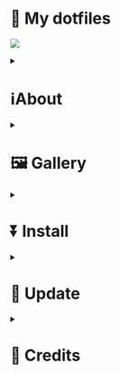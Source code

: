 <h1>💖 My dotfiles</h1>

<p>
<img src="https://raw.githubusercontent.com/catppuccin/catppuccin/main/assets/palette/macchiato.png">
</p>

<div>
<details>
<summary><h1>ℹ️About</h1></summary>
<p>This is my personal dotfiles repository, made to make it convenient for me to backup my hyprland</p>
<h2>🌸 Core System Info</h2>
<ul>
<li><b>OS:</b> Arch Linux 💥</li>
<li> <b>WM:</b> hyprland 🪟</li>
<li> <b>Shell:</b> fish 🐚</li>
<li> <b>Terminal Emulator:</b> kitty 😺</li>
<li> <b>Panel:</b> waybar 🍧</li>
<li> <b>Text Editor:</b> neovim /VScode⌨️</li>
<li> <b>App Launcher:</b> rofi 🚀</li>
<li> <b>File Manager:</b> yazi / nemo 📂</li>
<li> <b>Browser:</b> Zen-Browser 🌐</li>
<li> <b>Notification Manager:</b> swaync 🔕</li>
<li> <b>Colorscheme:</b> Catppuccin 🎨</li>
</ul>
</details>
</div>

<div>
<details>
<summary><h1>🖼 Gallery</h1></summary>
<p>I don't have a screenshots now:D<p>
</details>
</div>

<div>
<details>
<summary><h1>⏬ Install</h1></summary>

<h2>📤 Dependencies Installation</h12>

<h3>📦 Necessarily apps/utils</h3>

```
yay -Sy hyprland hyprlock hypridle hyprpicker hyprpaper xdg-desktop-portal-hyprland \
        waybar waybar-updates rofi-wayland swaync wl-clipboard cliphist \
        swayosd-git brightnessctl udiskie devify polkit-gnome playerctl \
        grim slurp fastfetch fish yazi satty nemo yadm
```

<h3>📦 optional apps/utils</h3>

```
yay -S zen-browser-bin discord obsidian spotify
```

<h3>🎨 Color themes</h3>

```
yay -Sy catppuccin-gtk-theme-mocha bibata-cursor-theme-bin \
        qt5ct qt5-wayland qt6-wayland kvantum kvantum-qt5 nwg-look
```

<h3>📸 Icon themes</h3>

```
curl -LJO https://github.com/ljmill/catppuccin-icons/releases/download/v0.2.0/Catppuccin-SE.tar.bz2
```

<p>Extract the compressed package.</p>

```
tar -xf Catppuccin-SE.tar.bz2
```

<p>And move them to the ~/.local/share/icons directory.</p>

```
mv Catppuccin-SE ~/.local/share/icons/
```


<h3>🗛 Fonts </h3>

```
yay -Sy ttf-jetbrains-mono-nerd ttf-nerd-fonts-symbols ttf-nerd-fonts-symbols-mono \
        ttf-nerd-fonts-symbols-common ttf-font-awesome noto-fonts-cjk ttf-ms-win11-auto
```

<p>Refresh the font cache:</p>

```
fc-cache -fv
```

<h2>💾 Dotfiles Installation<h2>

<h4>🌟 Yadm Method</h4>

```
yadm clone https://github.com/Matt-FTW/dotfiles.git
```

<h4>🚀 Git Method</h4>

```
git clone https://github.com/sh4rkiex11/Dotfiles.git
cd Dotfiles
cp -r .config/* ~/.config/
```

</details>
</div>

<div>
<details>
<summary><h1>🔁 Update</h1></summary>
</details>
</div>

<div>
<details>
<summary><h1>👏 Credits</h1></summary>
</details>
</div>
